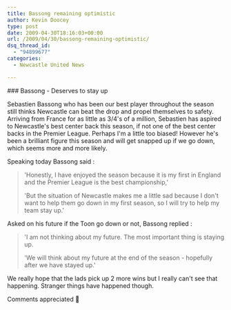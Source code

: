 ```yaml
---
title: Bassong remaining optimistic
author: Kevin Doocey
type: post
date: 2009-04-30T18:16:03+00:00
url: /2009/04/30/bassong-remaining-optimistic/
dsq_thread_id:
  - "94899677"
categories:
  - Newcastle United News

---
```

### Bassong - Deserves to stay up

Sebastien Bassong who has been our best player throughout the season still thinks Newcastle can beat the drop and propel themselves to safety. Arriving from France for as little as 3/4's of a million, Sebastien has aspired to Newcastle's best center back this season, if not one of the best center backs in the Premier League. Perhaps I'm a little too biased! However he's been a brilliant figure this season and will get snapped up if we go down, which seems more and more likely.

Speaking today Bassong said :

> 'Honestly, I have enjoyed the season because it is my first in England and the Premier League is the best championship,'
>
> 'But the situation of Newcastle makes me a little sad because I don't want to help them go down in my first season, so I will try to help my team stay up.'

Asked on his future if the Toon go down or not, Bassong replied :

> 'I am not thinking about my future. The most important thing is staying up.
>
> 'We will think about my future at the end of the season - hopefully after we have stayed up.'

We really hope that the lads pick up 2 more wins but I really can't see that happening. Stranger things have happened though.

Comments appreciated 🙂

